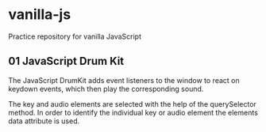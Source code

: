 # vanilla-js
Practice repository for vanilla JavaScript

## 01 JavaScript Drum Kit
The JavaScript DrumKit adds event listeners to the window to react on keydown events, which then play the corresponding sound.

The key and audio elements are selected with the help of the querySelector method. In order to identify the individual key or audio element the elements data attribute is used.